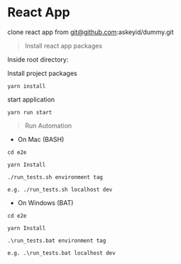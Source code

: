 # React App

clone react app from git@github.com:askeyid/dummy.git

> Install react app packages

Inside root directory:

Install project packages

`yarn install`

start application

`yarn run start`

> Run Automation

- On Mac (BASH)

````
cd e2e

yarn Install

./run_tests.sh environment tag

e.g. ./run_tests.sh localhost dev
````

- On Windows (BAT)

````
cd e2e

yarn Install

.\run_tests.bat environment tag

e.g. .\run_tests.bat localhost dev
````